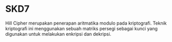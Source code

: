 # SKD7
Hill Cipher merupakan penerapan 
aritmatika modulo pada kriptografi. Teknik kriptografi ini menggunakan sebuah matriks persegi sebagai kunci yang digunakan untuk melakukan enkripsi dan dekripsi.

